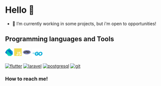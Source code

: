 # Hello 👋

- 🔭 I’m currently working in some projects, but i'm open to opportunities!

## Programming languages and Tools
<div>
  <a href="https://dart.dev/" target="_blank"> <img src='https://github.com/devicons/devicon/blob/master/icons/dart/dart-original.svg' alt="dart"  width="25" height="25"/></a>
  <a href="https://developer.mozilla.org/pt-BR/docs/Web/JavaScript" target="_blank"> <img src='https://github.com/devicons/devicon/blob/master/icons/javascript/javascript-plain.svg' alt="javascript"  width="25" height="25"/></a>
  <a href="https://www.php.net/" target="_blank"> <img src='https://github.com/devicons/devicon/blob/master/icons/php/php-original.svg' alt="php"  width="25" height="25"/></a>
  <a href="https://go.dev/" target="_blank"> <img src='https://github.com/devicons/devicon/blob/master/icons/go/go-original-wordmark.svg' alt="golang"  width="35" height="35" align="top"/></a>
  

  <a href="https://flutter.dev/" target="_blank"> <img src="https://cdn.worldvectorlogo.com/logos/flutter.svg" alt="flutter"  width="25" height="25"/></a>
  <a href="https://laravel.com/" target="_blank"> <img src="https://cdn.worldvectorlogo.com/logos/laravel-2.svg" alt="laravel"  width="25" height="25"/></a>
  <a href="https://www.postgresql.org/" target="_blank"> <img src="https://cdn.worldvectorlogo.com/logos/postgresql.svg" alt="postgresql"  width="25" height="25"/></a>
  <a href="https://git-scm.com/" target="_blank"> <img src="https://cdn.worldvectorlogo.com/logos/git-icon.svg" alt="git"  width="25" height="25"/></a>
</div>

### How to reach me!
<div>
    <a href="https://www.linkedin.com/in/vitor-soratto"><img src="https://img.shields.io/badge/LinkedIn-0077B5?style=for-the-badge&logo=linkedin&logoColor=white" alt=""></a>
    <a href="mailto:vitorssoratto@gmail.com"><img src="https://img.shields.io/badge/Gmail-D14836?style=for-the-badge&logo=gmail&logoColor=white" alt=""></a>
</div> 
